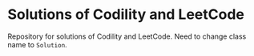 # Solutions of Codility and LeetCode

Repository for solutions of Codility and LeetCode.
Need to change class name to `Solution`.
